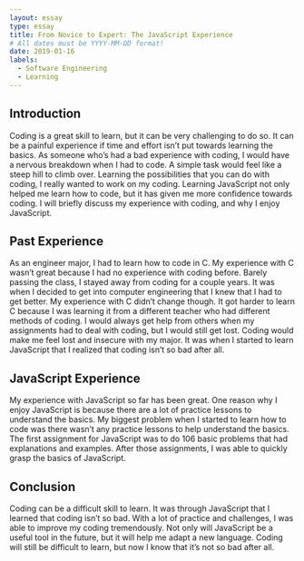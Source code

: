 ```yaml
---
layout: essay
type: essay
title: From Novice to Expert: The JavaScript Experience
# All dates must be YYYY-MM-DD format!
date: 2019-01-16
labels:
  - Software Engineering
  - Learning
---
```

## Introduction
Coding is a great skill to learn, but it can be very challenging to do so. It can be a painful experience if time and effort isn’t put towards learning the basics. As someone who’s had a bad experience with coding, I would have a nervous breakdown when I had to code. A simple task would feel like a steep hill to climb over. Learning the possibilities that you can do with coding, I really wanted to work on my coding. Learning JavaScript not only helped me learn how to code, but it has given me more confidence towards coding. I will briefly discuss my experience with coding, and why I enjoy JavaScript.

## Past Experience
As an engineer major, I had to learn how to code in C. My experience with C wasn’t great because I had no experience with coding before. Barely passing the class, I stayed away from coding for a couple years. It was when I decided to get into computer engineering that I knew that I had to get better. My experience with C didn’t change though. It got harder to learn C because I was learning it from a different teacher who had different methods of coding. I would always get help from others when my assignments had to deal with coding, but I would still get lost. Coding would make me feel lost and insecure with my major. It was when I started to learn JavaScript that I realized that coding isn’t so bad after all.

## JavaScript Experience
My experience with JavaScript so far has been great. One reason why I enjoy JavaScript is because there are a lot of practice lessons to understand the basics. My biggest problem when I started to learn how to code was there wasn’t any practice lessons to help understand the basics. The first assignment for JavaScript was to do 106 basic problems that had explanations and examples. After those assignments, I was able to quickly grasp the basics of JavaScript. 

## Conclusion
Coding can be a difficult skill to learn. It was through JavaScript that I learned that coding isn’t so bad. With a lot of practice and challenges, I was able to improve my coding tremendously. Not only will JavaScript be a useful tool in the future, but it will help me adapt a new language. Coding will still be difficult to learn, but now I know that it’s not so bad after all.
